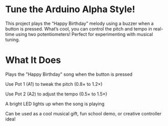 # Tune the Arduino Alpha Style!
This project plays the “Happy Birthday” melody using a buzzer when a button is pressed. What’s cool, you can control the pitch and tempo in real-time using two potentiometers! Perfect for experimenting with musical tuning.

# What It Does
Plays the "Happy Birthday" song when the button is pressed

Use Pot 1 (A1) to tweak the pitch (0.8× to 1.2×)

Use Pot 2 (A2) to adjust the tempo (0.5× to 1.5×)

A bright LED lights up when the song is playing 

Can be used as a cool musical gift, fun school demo, or creative controller idea!


